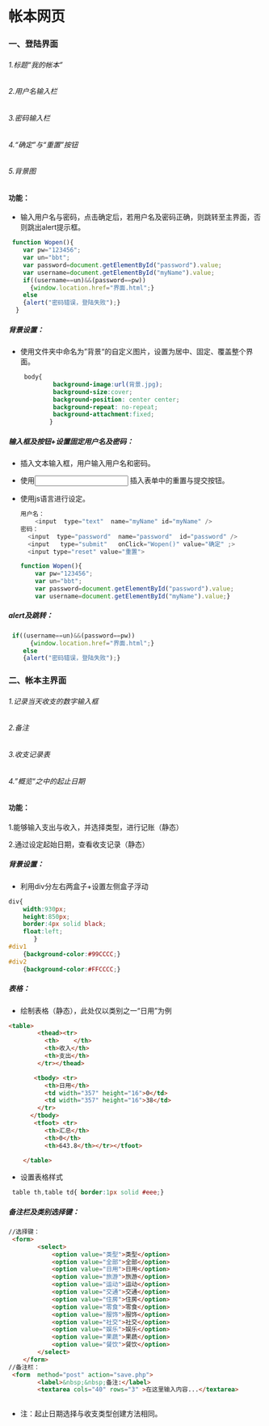 # 帐本网页 

### 一、登陆界面  

######         1.标题“我的帐本”  

######         2.用户名输入栏  

######         3.密码输入栏  

######         4.“确定”与“重置”按钮  

######         5.背景图  

####  功能：

* 输入用户名与密码，点击确定后，若用户名及密码正确，则跳转至主界面，否则跳出alert提示框。  

```javascript
 function Wopen(){
    var pw="123456";
    var un="bbt";
    var password=document.getElementById("password").value;
    var username=document.getElementById("myName").value;
    if((username==un)&&(password==pw))
      {window.location.href="界面.html";}
    else
    {alert("密码错误，登陆失败");}
  }
```

##### 背景设置：

* 使用文件夹中命名为”背景“的自定义图片，设置为居中、固定、覆盖整个界面。  

  ```css
   body{
           background-image:url(背景.jpg);
           background-size:cover;
           background-position: center center;
           background-repeat: no-repeat;
           background-attachment:fixed;
          }
  ```

#####  输入框及按钮+设置固定用户名及密码：

* 插入文本输入框，用户输入用户名和密码。

* 使用<input> 插入表单中的重置与提交按钮。 

* 使用js语言进行设定。   

  ```javascript
  用户名：
      <input  type="text"  name="myName" id="myName" />
  密码：
  	<input  type="password"  name="password"  id="password" />
  	<input   type="submit"   onClick="Wopen()" value="确定" ;>	
  	<input type="reset" value="重置">
  
  function Wopen(){
      var pw="123456";
      var un="bbt";
      var password=document.getElementById("password").value;
      var username=document.getElementById("myName").value;}
  
  ```

#####  alert及跳转：

```javascript
 if((username==un)&&(password==pw))
      {window.location.href="界面.html";}
    else
    {alert("密码错误，登陆失败");}
```





###  二、帐本主界面

######           1.记录当天收支的数字输入框

######           2.备注

######           3.收支记录表

######           4.”概览“之中的起止日期

####  功能：

1.能够输入支出与收入，并选择类型，进行记账（静态）  

2.通过设定起始日期，查看收支记录（静态）        

#####  背景设置：

* 利用div分左右两盒子+设置左侧盒子浮动

```css
div{
    width:930px;
    height:850px;
    border:4px solid black;
    float:left;
       }
#div1 
    {background-color:#99CCCC;}
#div2 
    {background-color:#FFCCCC;}
```

#####  表格：

* 绘制表格（静态），此处仅以类别之一“日用”为例

```html
<table>
        <thead><tr>
          <th>    </th>
          <th>收入</th>
          <th>支出</th>
        </tr></thead>

       <tbody> <tr>
          <th>日用</th>
          <td width="357" height="16">0</td>
          <td width="357" height="16">38</td>
        </tr>
      </tbody>
       <tfoot> <tr>
          <th>汇总</th>
          <th>0</th>
          <th>643.8</th></tr></tfoot>
          
    </table>
```

* 设置表格样式

```css
 table th,table td{ border:1px solid #eee;}
```

#####  备注栏及类别选择键：

```html
//选择键：
 <form>
        <select>
            <option value="类型">类型</option>
            <option value="全部">全部</option>
            <option value="日用">日用</option>
            <option value="旅游">旅游</option>
            <option value="运动">运动</option>
            <option value="交通">交通</option>
            <option value="住房">住房</option>
            <option value="零食">零食</option>
            <option value="服饰">服饰</option>
            <option value="社交">社交</option>
            <option value="娱乐">娱乐</option>
            <option value="果蔬">果蔬</option>
            <option value="餐饮">餐饮</option>
        </select>
    </form>
//备注栏：
 <form  method="post" action="save.php">
        <label>&nbsp;&nbsp;备注:</label>
        <textarea cols="40" rows="3" >在这里输入内容...</textarea> 
        
```

* 注：起止日期选择与收支类型创建方法相同。 



